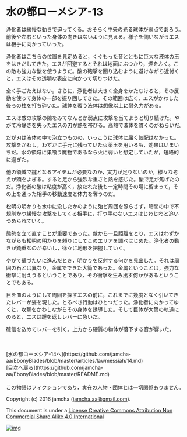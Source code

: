 # 水の都ローメシア-13

浄化者は緩慢な動きで迫ってくる。おそらく中央の光る球体が弱点であろう。  
前後や左右といった身体の向きはないように見える。様子を伺いながらエス  
は相手に向かっていった。  

浄化者はこちらの位置を見定めると，くぐもった音とともに巨大な液体の玉  
をはきだしてきた。エスが回避するとそれは地面にぶつかり，煙をふく。こ  
の敵も強力な酸を使うようだ。酸の砲撃を回り込むように避けながら近付く  
と，エスはその透明な表皮に向かって切りつけた。  

全く手ごたえはない。さらに，浄化者は大きく全身をかたむけると，その反  
動を使って身体の一部を振り回してきた。その範囲は広く，エスがかわした  
後ろの柱を打ち砕いた。球体を覆う液体は想像以上に耐久力がある。  

エスは敵の攻撃の隙をみてなんとか弱点に攻撃を当てようと切り続けた。や  
がて冷静さを失ったエスの刃が熱を帯びる。高熱で液体を貫くのがねらいだ。  

だが刃は液体の中で泡立つものの，いっこうに球体に届く気配はなかった。  
攻撃をかわし，わずかに手元に残っていた火薬玉を用いるも，効果はいまい  
ちだ。水の領域に巣喰う魔物であるなら火に弱いと想定していたが，短絡的  
に過ぎた。  

他の領域で鍵となるアイテムが必要なのか，実力が足りないのか，様々な考  
えが頭をよぎる。すると足から強烈な重さと熱を感じた。酸で足が焦げたの  
だ。浄化者の酸は粘度が高く，放たれた後も一定時間その場に留まって，そ  
の上を通った相手の移動速度と体力を奪うのだ。  

松明の明かりも水中に没したかのように殆ど周囲を照らさず，暗闇の中で不  
規則かつ緩慢な攻撃をしてくる相手に，打つ手のないエスはじわじわと追い  
つめられていく。  

態勢を立て直すことが重要であった。敵から一旦距離をとり，エスはわずか  
ながらも松明の明かりを頼りにしてこのエリアを調べはじめた。浄化者の動  
きが鈍重なのが幸いし，徐々に地形を把握していく。  

やがて壁づたいに進んだとき，明かりを反射する何かを見出した。それは周  
囲の石とは異なり，金属でできた大筒であった。金属ということは，強力な  
衝撃に耐えうるということであり，その衝撃を生み出す何かがあるというこ  
とでもある。  

目を皿のようにして周囲を探すエスの前に，これまでに幾度となく引いてき  
たレバーが姿を現した。とるべき行動はひとつだった。浄化者に向かってゆ  
くと，攻撃をかわしながらその身体を誘導した。そして巨体が大筒の軌道に  
のると，エスは踵を返しレバーに急いだ。  

確信を込めてレバーを引く。上方から硬質の物体が落下する音が響いた。  

<br>  
<br>  
[水の都ローメシア-14へ](https://github.com/jamcha-aa/EbonyBlades/blob/master/articles/lawmessiah/14.md)  

<br>  
[目次へ戻る](https://github.com/jamcha-aa/EbonyBlades/blob/master/README.md)  
<br>  
<br>  
この物語はフィクションであり，実在の人物・団体とは一切関係ありません。  

Copyright (c) 2016 jamcha (jamcha.aa@gmail.com).  

This document is under a [License Creative Commons Attribution Non Commercial Share Alike 4.0 International](http://creativecommons.org/licenses/by-nc-sa/4.0/deed)  

[![img](http://i.creativecommons.org/l/by-nc-sa/3.0/80x15.png)](http://creativecommons.org/licenses/by-nc-sa/4.0/deed)